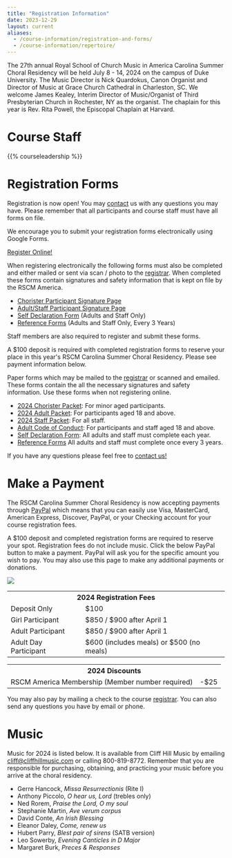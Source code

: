 ```yaml
---
title: "Registration Information"
date: 2023-12-29
layout: current
aliases:
  - /course-information/registration-and-forms/
  - /course-information/repertoire/
---
```


The 27th annual Royal School of Church Music in America Carolina Summer Choral
Residency will be held July 8 - 14, 2024 on the campus of Duke University.
The Music Director is Nick Quardokus, Canon Organist and Director of Music at
Grace Church Cathedral in Charleston, SC.  We welcome James Kealey, Interim
Director of Music/Organist of Third Presbyterian Church in Rochester, NY as
the organist.  The chaplain for this year is Rev. Rita Powell, the Episcopal
Chaplain at Harvard.

# Course Staff

{{% courseleadership %}}

<!--
# Things to Bring

* A cover or blanket of some sort – not too heavy!
* A pillow
* Extra Long Twin Sheets
* Any prescribed medications
* Bath essentials: slippers, shampoo, soap, toothbrush/paste, etc.
* Shoes for the shower
* Shorts/skirts and tops for the week
* Your choir robe from your church
* Your music – please have it 3 hole punched AND practiced!
* Black enclosed toe shoes for Sunday
* Sunday clothes -- think sleeveless
* A musical instrument if you would like to play it for the talent show (girls
  only)
* Your umbrella – it always seems to rain a day or two
-->

# Registration Forms

Registration is now open!  You may [contact][7] us with any questions you may
have.  Please remember that all participants and course staff must have all
forms on file.

<!--
<div class="alert alert-danger" role="alert">
The 2023 RSCM Carolina Course is now <b>at capacity for all participants.</b>
Please email us to ask about the wait list.
</div>
-->

We encourage you to submit your registration forms electronically using
Google Forms.

<p class="text-center">
<a class="btn btn-primary btn-lg" href="https://docs.google.com/forms/d/e/1FAIpQLScXF5T5Lrnaoy-z8gjo43hBhwKOurNqYhvL4l-RFNvZsaUAeg/viewform?usp=sf_link">Register Online!</a>
</p>

When registering electronically the following forms must also be completed
and either mailed or sent via scan / photo to the [registrar][7].  When
completed these forms contain signatures and safety information that is
kept on file by the RSCM America.

* [Chorister Participant Signature Page][13]
* [Adult/Staff Participant Signature Page][12]
* [Self Declaration Form][5] (Adults and Staff Only)
* [Reference Forms][4] (Adults and Staff Only, Every 3 Years)

Staff members are also required to register and submit these forms.

A $100 deposit is required with completed registration forms to reserve your
place in this year's RSCM Carolina Summer Choral Residency.  Please see
payment information below.

Paper forms which may be mailed to the [registrar][7] or scanned and emailed.
These forms contain the all the necessary signatures and safety information.
Use these forms when not registering online.

* [2024 Chorister Packet][1]: For minor aged participants.
* [2024 Adult Packet][2]: For participants aged 18 and above.
* [2024 Staff Packet][2]: For all staff.
* [Adult Code of Conduct][6]: For participants and staff aged 18 and above.
* [Self Declaration Form][5]: All adults and staff must complete each year.
* [Reference Forms][4] All adults and staff must complete once every 3 years.

If you have any questions please feel free to [contact us!][7]

# Make a Payment

The RSCM Carolina Summer Choral Residency is now accepting payments through
[PayPal][20] which means that you can easily use Visa, MasterCard, American
Express, Discover, PayPal, or your Checking account for your course
registration fees.

A $100 deposit and completed registration forms are required to reserve
your spot.  Registration fees do not include music.  Click the below
PayPal button to make a payment.  PayPal will ask you for the specific
amount you wish to pay.  You may also use this page to make any additional
payments or donations.

<p class="text-center">
<a href="https://www.paypal.com/cgi-bin/webscr?cmd=_s-xclick&hosted_button_id=4BLB7ZJ45CR8E"><img src="https://www.paypalobjects.com/en_US/i/btn/btn_paynow_LG.gif" /></a>
</p>

<table class="table">
<tr><th colspan="2">2024 Registration Fees</th></tr>
<tr><td>Deposit Only</td><td>$100</td></tr>
<tr><td>Girl Participant</td><td>$850 / $900 after April 1</td></tr>
<tr><td>Adult Participant</td><td>$850 / $900 after April 1</td></tr>
<tr><td>Adult Day Participant</td><td>$600 (includes meals) or $500 (no meals)</td></tr>
</table>

<table class="table">
<tr><th colspan="2">2024 Discounts</th></tr>
<tr><td>RSCM America Membership (Member number required)</td><td>-$25</td></tr>
</table>

You may also pay by mailing a check to the course [registrar][7].  You
can also send any questions you have by email or phone.

# Music

Music for 2024
is listed below.  It is available from Cliff Hill Music by
emailing <a href="mailto:cliff@cliffhillmusic.com">cliff@cliffhillmusic.com</a>
or calling 800-819-8772.  Remember that you are responsible for purchasing,
obtaining, and practicing your music before you arrive at the choral residency.

* Gerre Hancock, *Missa Resurrectionis* (Rite I)
* Anthony Piccolo, *O hear us, Lord* (trebles only)
* Ned Rorem, *Praise the Lord, O my soul*
* Stephanie Martin, *Ave verum corpus*
* David Conte, *An Irish Blessing*
* Eleanor Daley, *Come, renew us*
* Hubert Parry, *Blest pair of sirens* (SATB version)
* Leo Sowerby, *Evening Canticles in D Major*
* Margaret Burk, *Preces & Responses*

[1]: /pdf/2024/chorister-packet-2024.pdf
[2]: /pdf/2024/adult-packet-2024.pdf
[3]: /pdf/2024/staff-packet-2024.pdf
[4]: /pdf/2022/reference-form.pdf
[5]: /pdf/2022/self-declaration-form.pdf
[6]: /pdf/2022/adult-code-of-conduct.pdf
[7]: /contact
[12]: /pdf/2023/adult-signature-page.pdf
[13]: /pdf/2023/chorister-signature-page.pdf
[20]: https://www.paypal.com/home
[21]: cliff@cliffhillmusic.com
